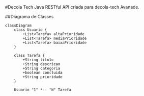 #Decola Tech
Java RESTful API criada para decola-tech Avanade.

##Diagrama de Classes

```mermaid
classDiagram
    class Usuario {
        +List<Tarefa> altaPrioridade
        +List<Tarefa> mediaPrioridade
        +List<Tarefa> baixaPrioridade
    }

    class Tarefa {
        +String titulo
        +String descricao
        +String categoria
        +boolean concluida
        +String prioridade
    }

    Usuario "1" *-- "N" Tarefa
